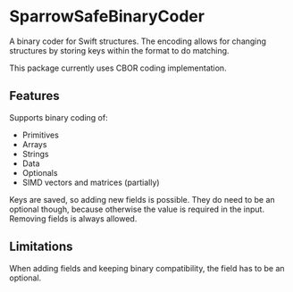 # SparrowSafeBinaryCoder

A binary coder for Swift structures. The encoding allows for changing structures by storing keys within the format to do matching.

This package currently uses CBOR coding implementation.

## Features

Supports binary coding of:
- Primitives
- Arrays
- Strings
- Data
- Optionals
- SIMD vectors and matrices (partially)

Keys are saved, so adding new fields is possible. They do need to be an optional though, because otherwise the value is required in the input. Removing fields is always allowed.

## Limitations

When adding fields and keeping binary compatibility, the field has to be an optional.
